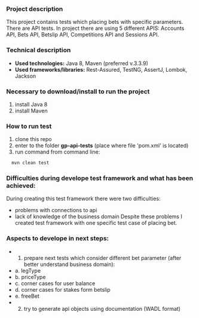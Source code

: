 ### Project description
This project contains tests which placing bets with specific parameters. There are API tests.
In project there are using 5 different APIS: Accounts API, Bets API, Betslip API, Competitions API and Sessions API.

### Technical description
- **Used technologies:** Java 8, Maven (preferred v.3.3.9)
- **Used frameworks/libraries:** Rest-Assured, TestNG, AssertJ, Lombok, Jackson

### Necessary to download/install to run the project
1. install Java 8
2. install Maven

### How to run test
1. clone this repo
3. enter to the folder **gp-api-tests** (place where file 'pom.xml' is located)
4. run command from command line:

  ```sh
    mvn clean test
  ```
### Difficulties during develope test framework and what has been achieved:
During creating this test framework there were two difficulties:
- problems with connections to api
- lack of knowledge of the business domain
Despite these problems I created test framework with one specific test case of placing bet.

### Aspects to develope in next steps:
- 1. prepare next tests which consider different bet parameter (after better understand business domain):
- a. legType
- b. priceType
- c. corner cases for user balance
- d. corner cases for stakes form betslip
- e. freeBet
- 2. try to generate api objects using documentation (WADL format)

